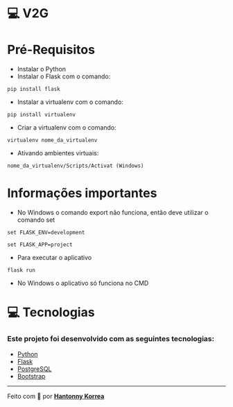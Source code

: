 # 💻 V2G

# Pré-Requisitos

* Instalar o Python
* Instalar o Flask com o comando: 

```
pip install flask
```

* Instalar a virtualenv com o comando: 

```
pip install virtualenv
```

* Criar a virtualenv com o comando: 

```
virtualenv nome_da_virtualenv
```

* Ativando ambientes virtuais: 

```
nome_da_virtualenv/Scripts/Activat (Windows)
```

# Informações importantes

* No Windows o comando export não funciona, então deve utilizar o comando set

```
set FLASK_ENV=development
```
```
set FLASK_APP=project
```
* Para executar o aplicativo

```
flask run
```

* No Windows o aplicativo só funciona no CMD

# 💻 Tecnologias

### Este projeto foi desenvolvido com as seguintes tecnologias:

-   [Python](https://www.python.org/)
-   [Flask](https://flask.palletsprojects.com/en/2.1.x/)
-   [PostgreSQL](https://www.postgresql.org/)
-   [Bootstrap](https://getbootstrap.com)

---

Feito com 💜 por <a href="https://www.linkedin.com/in/hantonny-korrea-2853911a0/"><b>Hantonny Korrea</b></a>
